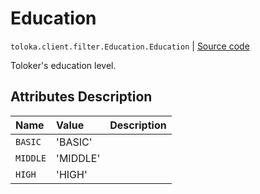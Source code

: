 # Education
`toloka.client.filter.Education.Education` | [Source code](https://github.com/Toloka/toloka-kit/blob/v1.2.2/src/client/filter.py#L301)

Toloker's education level.

## Attributes Description

| Name | Value | Description |
| :------| :-----------| :----------| 
`BASIC`|'BASIC'|
`MIDDLE`|'MIDDLE'|
`HIGH`|'HIGH'|
